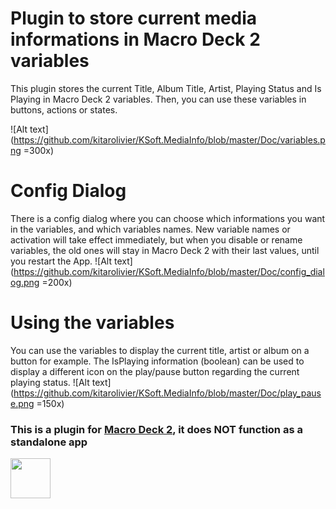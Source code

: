# Plugin to store current media informations in Macro Deck 2 variables
This plugin stores the current Title, Album Title, Artist, Playing Status and Is Playing in Macro Deck 2 variables.
Then, you can use these variables in buttons, actions or states.

![Alt text](https://github.com/kitarolivier/KSoft.MediaInfo/blob/master/Doc/variables.png =300x)

# Config Dialog
There is a config dialog where you can choose which informations you want in the variables, and which variables names.
New variable names or activation will take effect immediately, but when you disable or rename variables, the old ones
will stay in Macro Deck 2 with their last values, until you restart the App.
![Alt text](https://github.com/kitarolivier/KSoft.MediaInfo/blob/master/Doc/config_dialog.png =200x)

# Using the variables
You can use the variables to display the current title, artist or album on a button for example.
The IsPlaying information (boolean) can be used to display a different icon on the play/pause button regarding the current
playing status.
![Alt text](https://github.com/kitarolivier/KSoft.MediaInfo/blob/master/Doc/play_pause.png =150x)

### This is a plugin for [Macro Deck 2](https://github.com/SuchByte/Macro-Deck), it does NOT function as a standalone app
<img height="64px" src="https://macrodeck.org/images/macro_deck_2_community_plugin.png" />
